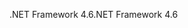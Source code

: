 <span data-ttu-id="06d0d-101">.NET Framework 4.6</span><span class="sxs-lookup"><span data-stu-id="06d0d-101">.NET Framework 4.6</span></span>